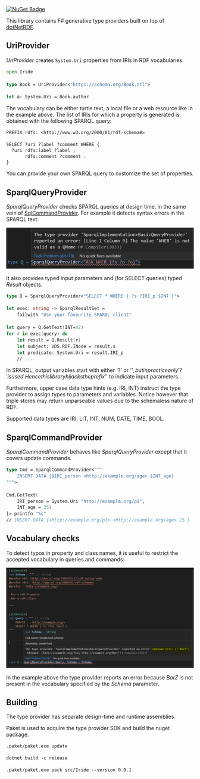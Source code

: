 [![NuGet Badge](https://buildstats.info/nuget/Iride)](https://www.nuget.org/packages/Iride)

This library contains F# generative type providers built on top of [dotNetRDF](https://github.com/dotnetrdf/dotnetrdf).

## UriProvider

_UriProvider_ creates `System.Uri` properties from IRIs in RDF vocabularies.

```fs
open Iride

type Book = UriProvider<"https://schema.org/Book.ttl">

let a: System.Uri = Book.author
```

The vocabulary can be either turtle text, a local file or a web resource like in the example above.
The list of IRIs for which a property is generated is obtained with the following SPARQL query:

    PREFIX rdfs: <http://www.w3.org/2000/01/rdf-schema#>

    SELECT ?uri ?label ?comment WHERE {
      ?uri rdfs:label ?label ;
           rdfs:comment ?comment .
    }

You can provide your own SPARQL query to customize the set of properties.

## SparqlQueryProvider
_SparqlQueryProvider_ checks SPARQL queries at design time, in the same vein of [SqlCommandProvider](http://fsprojects.github.io/FSharp.Data.SqlClient/).
For example it detects syntax errors in the SPARQL text:

![](tests/Ask.png)

It also provides typed input parameters and (for SELECT queries) typed _Result_ objects.

```fs
type Q = SparqlQueryProvider<"SELECT * WHERE { ?s ?IRI_p $INT }">

let exec: string -> SparqlResultSet = 
    failwith "Use your favourite SPARQL client"

let query = Q.GetText(INT=42)
for r in exec(query) do
    let result = Q.Result(r)
    let subject: VDS.RDF.INode = result.s 
    let predicate: System.Uri = result.IRI_p
    // ....
```

In SPARQL, output variables start with either '?' or '$', but in practice only '?' is used.
Hence this library hijacks the prefix '$' to indicate input parameters.

Furthermore, upper case data type hints (e.g. IRI, INT) instruct the type provider to
assign types to parameters and variables. Notice however that triple stores
may return unparseable values due to the schemaless nature of RDF.

Supported data types are IRI, LIT, INT, NUM, DATE, TIME, BOOL.

## SparqlCommandProvider
_SparqlCommandProvider_ behaves like _SparqlQueryProvider_ except that it covers update commands.

```fs
type Cmd = SparqlCommandProvider<"""
    INSERT DATA {$IRI_person <http://example.org/age> $INT_age}
""">

Cmd.GetText(
    IRI_person = System.Uri "http://example.org/p1",
    INT_age = 25)
|> printfn "%s"
// INSERT DATA {<http://example.org/p1> <http://example.org/age> 25 }
```

## Vocabulary checks
To detect typos in property and class names, it is useful to restrict the accepted vocabulary in queries and commands:

![](tests/RdfSchema.png)

In the example above the type provider reports an error because _BarZ_ is not present in the vocabulary specified by the _Schema_ parameter. 

## Building
The type provider has separate design-time and runtime assemblies.

Paket is used to acquire the type provider SDK and build the nuget package.



    .paket/paket.exe update

    dotnet build -c release

    .paket/paket.exe pack src/Iride --version 0.0.1
